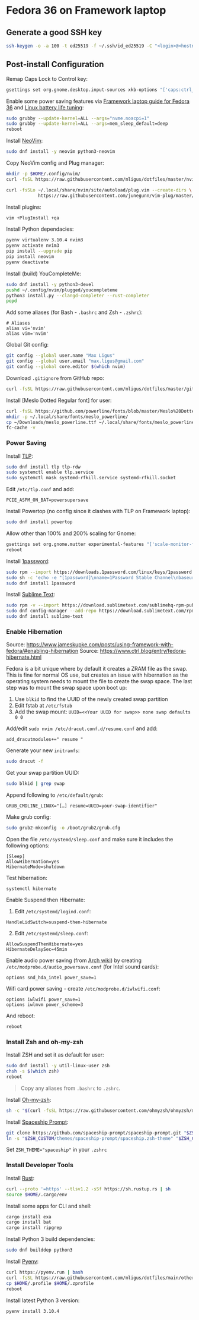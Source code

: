 # Fedora 36 on Framework laptop


## Generate a good SSH key

```bash
ssh-keygen -o -a 100 -t ed25519 -f ~/.ssh/id_ed25519 -C "<login>@<hostname>"
```

## Post-install Configuration

Remap Caps Lock to Control key:

```bash
gsettings set org.gnome.desktop.input-sources xkb-options "['caps:ctrl_modifier']"
```


Enable some power saving features via [Framework laptop guide for Fedora 36](https://guides.frame.work/Guide/Fedora+36+Installation+on+the+Framework+Laptop/108)
and [Linux battery life tuning](https://community.frame.work/t/linux-battery-life-tuning/6665):

```bash
sudo grubby --update-kernel=ALL --args="nvme.noacpi=1"
sudo grubby --update-kernel=ALL --args=mem_sleep_default=deep
reboot
```

Install [NeoVim](https://github.com/neovim/neovim/wiki/Installing-Neovim#fedora):

```bash
sudo dnf install -y neovim python3-neovim
```

Copy NeoVim config and Plug manager:

```bash
mkdir -p $HOME/.config/nvim/
curl -fsSL https://raw.githubusercontent.com/mligus/dotfiles/master/nvim/init.vim -o $HOME/.config/nvim/init.vim

curl -fsSLo ~/.local/share/nvim/site/autoload/plug.vim --create-dirs \
            https://raw.githubusercontent.com/junegunn/vim-plug/master/plug.vim
```

Install plugins:

```bash
vim +PlugInstall +qa
```

Install Python dependacies:

```bash
pyenv virtualenv 3.10.4 nvim3
pyenv activate nvim3
pip install --upgrade pip
pip install neovim
pyenv deactivate
```

Install (build) YouCompleteMe:

```bash
sudo dnf install -y python3-devel
pushd ~/.config/nvim/plugged/youcompleteme
python3 install.py --clangd-completer --rust-completer
popd
```
Add some aliases (for Bash - `.bashrc` and Zsh - `.zshrc`):

```
# Aliases
alias vi='nvim'
alias vim='nvim'
```

Global Git config:

```bash
git config --global user.name "Max Ligus"
git config --global user.email "max.ligus@gmail.com"
git config --global core.editor $(which nvim)
``` 

Download `.gitignore` from GitHub repo:

```bash
curl -fsSL https://raw.githubusercontent.com/mligus/dotfiles/master/git/.gitignore_global -o $HOME/.gitignore_global
```

Install [Meslo Dotted Regular font] for user:

```bash
curl -fsSL https://github.com/powerline/fonts/blob/master/Meslo%20Dotted/Meslo%20LG%20L%20DZ%20Regular%20for%20Powerline.ttf?raw=true -o ~/Downloads/meslo_powerline.ttf
mkdir -p ~/.local/share/fonts/meslo_powerline/
cp ~/Downloads/meslo_powerline.ttf ~/.local/share/fonts/meslo_powerline/
fc-cache -v
```


### Power Saving 

Install [TLP](https://linrunner.de/tlp/installation/fedora.html):

```bash
sudo dnf install tlp tlp-rdw
sudo systemctl enable tlp.service
sudo systemctl mask systemd-rfkill.service systemd-rfkill.socket
```

Edit `/etc/tlp.conf` and add:

```
PCIE_ASPM_ON_BAT=powersupersave
```

Install Powertop (no config since it clashes with TLP on Framework laptop):

```bash
sudo dnf install powertop
```

Allow other than 100% and 200% scaling for Gnome:

```bash
gsettings set org.gnome.mutter experimental-features "['scale-monitor-framebuffer']"
reboot
```

Install [1password](https://support.1password.com/install-linux/#centos-fedora-or-red-hat-enterprise-linux):

```bash
sudo rpm --import https://downloads.1password.com/linux/keys/1password.asc
sudo sh -c 'echo -e "[1password]\nname=1Password Stable Channel\nbaseurl=https://downloads.1password.com/linux/rpm/stable/\$basearch\nenabled=1\ngpgcheck=1\nrepo_gpgcheck=1\ngpgkey=\"https://downloads.1password.com/linux/keys/1password.asc\"" > /etc/yum.repos.d/1password.repo'
sudo dnf install 1password
```

Install [Sublime Text](https://www.sublimetext.com/docs/linux_repositories.html#dnf):

```bash
sudo rpm -v --import https://download.sublimetext.com/sublimehq-rpm-pub.gpg
sudo dnf config-manager --add-repo https://download.sublimetext.com/rpm/stable/x86_64/sublime-text.repo
sudo dnf install sublime-text
```


### Enable Hibernation

Source: https://www.jameskupke.com/posts/using-framework-with-fedora/#enabling-hibernation
Source: https://www.ctrl.blog/entry/fedora-hibernate.html

Fedora is a bit unique where by default it creates a ZRAM file as the swap. 
This is fine for normal OS use, but creates an issue with hibernation 
as the operating system needs to mount the file to create the swap space.
The last step was to mount the swap space upon boot up:

1. Use `blkid` to find the UUID of the newly created swap partition
2. Edit fstab at `/etc/fstab`
3. Add the swap mount: `UUID=<<Your UUID for swap>> none swap defaults 0 0`


Add/edit `sudo nvim /etc/dracut.conf.d/resume.conf` and add:

```
add_dracutmodules+=" resume "
```

Generate your new `initramfs`: 

```bash
sudo dracut -f
```

Get your swap partition UUID:

```bash
sudo blkid | grep swap
```

Append following to `/etc/default/grub`:

```
GRUB_CMDLINE_LINUX="[…] resume=UUID=your-swap-identifier"
```

Make grub config:

```bash
sudo grub2-mkconfig -o /boot/grub2/grub.cfg
```

Open the file `/etc/systemd/sleep.conf` and make sure it includes the following options:

```
[Sleep]
AllowHibernation=yes
HibernateMode=shutdown
```

Test hibernation:

```
systemctl hibernate
```

Enable Suspend then Hibernate:

1. Edit `/etc/systemd/logind.conf`:

```
HandleLidSwitch=suspend-then-hibernate
```

2. Edit `/etc/systemd/sleep.conf`:

```
AllowSuspendThenHibernate=yes
HibernateDelaySec=45min
```


Enable audio power saving (from [Arch wiki](https://wiki.archlinux.org/title/Power_management#Audio)) 
by creating `/etc/modprobe.d/audio_powersave.conf` (for Intel sound cards):

```
options snd_hda_intel power_save=1
```

Wifi card power saving - create `/etc/modprobe.d/iwlwifi.conf`:

```
options iwlwifi power_save=1
options iwlmvm power_scheme=3
```

And reboot:

```bash
reboot
```


### Install Zsh and oh-my-zsh


Install ZSH and set it as default for user:

```bash
sudo dnf install -y util-linux-user zsh
chsh -s $(which zsh)
reboot
```

> Copy any aliases from `.bashrc` to `.zshrc`.


Install [Oh-my-zsh](https://github.com/ohmyzsh/ohmyzsh#basic-installation):

```bash
sh -c "$(curl -fsSL https://raw.githubusercontent.com/ohmyzsh/ohmyzsh/master/tools/install.sh)"
```

Install [Spaceship Prompt](https://github.com/spaceship-prompt/spaceship-prompt):

```bash
git clone https://github.com/spaceship-prompt/spaceship-prompt.git "$ZSH_CUSTOM/themes/spaceship-prompt" --depth=1
ln -s "$ZSH_CUSTOM/themes/spaceship-prompt/spaceship.zsh-theme" "$ZSH_CUSTOM/themes/spaceship.zsh-theme"
```

Set `ZSH_THEME="spaceship"` in your `.zshrc`


### Install Developer Tools

Install [Rust](https://www.rust-lang.org/tools/install):

```bash
curl --proto '=https' --tlsv1.2 -sSf https://sh.rustup.rs | sh
source $HOME/.cargo/env
```

Install some apps for CLI and shell:

```bash
cargo install exa
cargo install bat
cargo install ripgrep
```

Install Python 3 build dependencies:

```bash
sudo dnf builddep python3
```

Install [Pyenv](https://github.com/pyenv/pyenv):

```bash
curl https://pyenv.run | bash
curl -fsSL https://raw.githubusercontent.com/mligus/dotfiles/main/other/.profile -o $HOME/.profile
cp $HOME/.profile $HOME/.zprofile
reboot
```

Install latest Python 3 version:

```bash
pyenv install 3.10.4
```